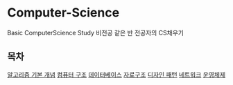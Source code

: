 # Computer-Science
Basic ComputerScience Study
비전공 같은 반 전공자의 CS채우기

## 목차
[알고리즘 기본 개념](https://github.com/jindream6128/ComputerScience/tree/main/Algorithm%20Basic%20Concept(%EC%95%8C%EA%B3%A0%EB%A6%AC%EC%A6%98%20%EA%B8%B0%EB%B3%B8%20%EA%B0%9C%EB%85%90))
[컴퓨터 구조](https://github.com/jindream6128/Computer-Science/tree/main/Computer%20Archiecture(%EC%BB%B4%ED%93%A8%ED%84%B0%EA%B5%AC%EC%A1%B0) )
[데이터베이스](https://github.com/jindream6128/Computer-Science/tree/main/Data%20Base(%EB%8D%B0%EC%9D%B4%ED%84%B0%EB%B2%A0%EC%9D%B4%EC%8A%A4))
[자료구조](https://github.com/jindream6128/Computer-Science/tree/main/Data%20Structure(%EC%9E%90%EB%A3%8C%20%EA%B5%AC%EC%A1%B0))
[디자인 패턴](https://github.com/jindream6128/Computer-Science/tree/main/Desgin%20pattern(%EB%94%94%EC%9E%90%EC%9D%B8%20%ED%8C%A8%ED%84%B4))
[네트워크](https://github.com/jindream6128/Computer-Science/tree/main/Network(%EB%84%A4%ED%8A%B8%EC%9B%8C%ED%81%AC))
[운영체제](https://github.com/jindream6128/Computer-Science/tree/main/Operating%20system(%EC%9A%B4%EC%98%81%EC%B2%B4%EC%A0%9C))
